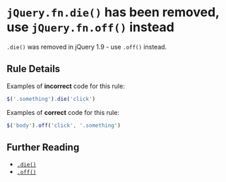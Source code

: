 # `jQuery.fn.die()` has been removed, use `jQuery.fn.off()` instead

`.die()` was removed in jQuery 1.9 - use `.off()` instead.

## Rule Details

Examples of **incorrect** code for this rule:

```js
$('.something').die('click')
```

Examples of **correct** code for this rule:

```js
$('body').off('click', '.something')
```

## Further Reading

- [`.die()`](https://api.jquery.com/die/)
- [`.off()`](https://api.jquery.com/off/)
